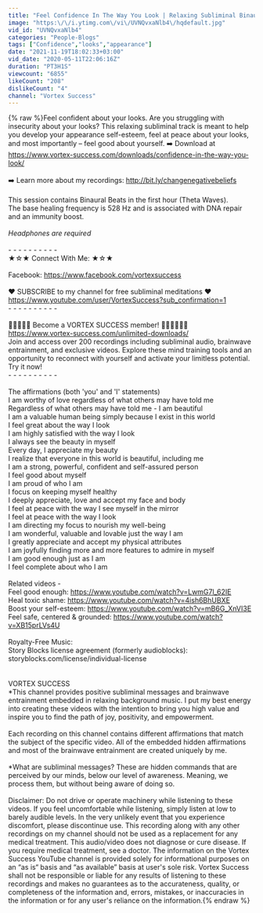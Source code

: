 ```yaml
---
title: "Feel Confidence In The Way You Look | Relaxing Subliminal Binaural Beats"
image: "https:\/\/i.ytimg.com\/vi\/UVNQvxaNlb4\/hqdefault.jpg"
vid_id: "UVNQvxaNlb4"
categories: "People-Blogs"
tags: ["Confidence","looks","appearance"]
date: "2021-11-19T18:02:33+03:00"
vid_date: "2020-05-11T22:06:16Z"
duration: "PT3H1S"
viewcount: "6855"
likeCount: "208"
dislikeCount: "4"
channel: "Vortex Success"
---
```

{% raw %}Feel confident about your looks. Are you struggling with insecurity about your looks? This relaxing subliminal track is meant to help you develop your appearance self-esteem, feel at peace about your looks, and most importantly – feel good about yourself. ➡️ Download at <a rel="nofollow" target="blank" href="https://www.vortex-success.com/downloads/confidence-in-the-way-you-look/">https://www.vortex-success.com/downloads/confidence-in-the-way-you-look/</a><br /><br />➡️ Learn more about my recordings: <a rel="nofollow" target="blank" href="http://bit.ly/changenegativebeliefs">http://bit.ly/changenegativebeliefs</a> <br /><br />This session contains Binaural Beats in the first hour (Theta Waves).<br />The base healing frequency is 528 Hz and is associated with DNA repair and an immunity boost.<br /><br />*Headphones are required*<br /><br />- - - - - - - - - - <br />★☆★ Connect With Me: ★☆★ <br /><br />Facebook: <a rel="nofollow" target="blank" href="https://www.facebook.com/vortexsuccess">https://www.facebook.com/vortexsuccess</a> <br /><br />❤️ SUBSCRIBE to my channel for free subliminal meditations ❤️ <a rel="nofollow" target="blank" href="https://www.youtube.com/user/VortexSuccess?sub_confirmation=1">https://www.youtube.com/user/VortexSuccess?sub_confirmation=1</a> <br />- - - - - - - - - - <br /><br />🧘🏽‍♂️🧘‍♀️ Become a VORTEX SUCCESS member! 🧘🏻‍♂️🧘🏿‍♀️ <br /><a rel="nofollow" target="blank" href="https://www.vortex-success.com/unlimited-downloads/">https://www.vortex-success.com/unlimited-downloads/</a> <br />Join and access over 200 recordings including subliminal audio, brainwave entrainment, and exclusive videos. Explore these mind training tools and an opportunity to reconnect with yourself and activate your limitless potential. Try it now! <br />- - - - - - - - - -<br /><br />The affirmations (both 'you' and 'I' statements)<br />I am worthy of love regardless of what others may have told me<br />Regardless of what others may have told me - I am beautiful<br />I am a valuable human being simply because I exist in this world<br />I feel great about the way I look<br />I am highly satisfied with the way I look<br />I always see the beauty in myself<br />Every day, I appreciate my beauty<br />I realize that everyone in this world is beautiful, including me<br />I am a strong, powerful, confident and self-assured person<br />I feel good about myself<br />I am proud of who I am<br />I focus on keeping myself healthy<br />I deeply appreciate, love and accept my face and body<br />I feel at peace with the way I see myself in the mirror<br />I feel at peace with the way I look<br />I am directing my focus to nourish my well-being<br />I am wonderful, valuable and lovable just the way I am<br />I greatly appreciate and accept my physical attributes<br />I am joyfully finding more and more features to admire in myself <br />I am good enough just as I am<br />I feel complete about who I am<br /><br />Related videos -<br />Feel good enough: <a rel="nofollow" target="blank" href="https://www.youtube.com/watch?v=LwmG7l_62IE">https://www.youtube.com/watch?v=LwmG7l_62IE</a><br />Heal toxic shame: <a rel="nofollow" target="blank" href="https://www.youtube.com/watch?v=4ish6BhUBXE">https://www.youtube.com/watch?v=4ish6BhUBXE</a><br />Boost your self-esteem: <a rel="nofollow" target="blank" href="https://www.youtube.com/watch?v=mB6G_XnVI3E">https://www.youtube.com/watch?v=mB6G_XnVI3E</a><br />Feel safe, centered &amp; grounded: <a rel="nofollow" target="blank" href="https://www.youtube.com/watch?v=XB15prLVs4U">https://www.youtube.com/watch?v=XB15prLVs4U</a><br /><br />Royalty-Free Music:<br />Story Blocks license agreement (formerly audioblocks): storyblocks.com/license/individual-license <br /><br /><br />VORTEX SUCCESS  <br />*This channel provides positive subliminal messages and brainwave entrainment embedded in relaxing background music. I put my best energy into creating these videos with the intention to bring you high value and inspire you to find the path of joy, positivity, and empowerment.<br /><br />Each recording on this channel contains different affirmations that match the subject of the specific video. All of the embedded hidden affirmations and most of the brainwave entrainment are created uniquely by me.<br /><br />*What are subliminal messages? These are hidden commands that are perceived by our minds, below our level of awareness. Meaning, we process them, but without being aware of doing so.<br /><br />Disclaimer: Do not drive or operate machinery while listening to these videos. If you feel uncomfortable while listening, simply listen at low to barely audible levels. In the very unlikely event that you experience discomfort, please discontinue use. This recording along with any other recordings on my channel should not be used as a replacement for any medical treatment. This audio/video does not diagnose or cure disease. If you require medical treatment, see a doctor. The information on the Vortex Success YouTube channel is provided solely for informational purposes on an “as is“ basis and “as available” basis at user's sole risk. Vortex Success shall not be responsible or liable for any results of listening to these recordings and makes no guarantees as to the accurateness, quality, or completeness of the information and, errors, mistakes, or inaccuracies in the information or for any user's reliance on the information.{% endraw %}
